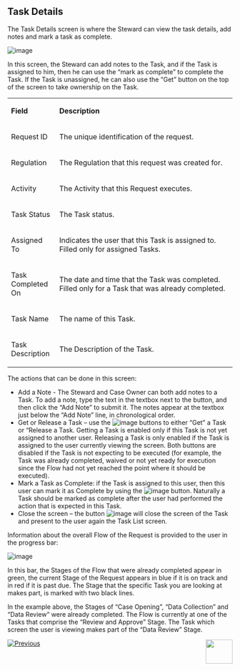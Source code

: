 ## Task Details

The Task Details screen is where the Steward can view the task details, add notes and mark a task as complete. 

 ![image](images/Figure_45_Task_Details.png)

In this screen, the Steward can add notes to the Task, and if the Task is assigned to him, then he can use the “mark as complete” to complete the Task. If the Task is unassigned, he can also use the “Get” button on the top of the screen to take ownership on the Task.  

<table>
<tbody>
<tr>
<td width="100">
<p><strong>Field</strong></p>
</td>
<td width="800">
<p><strong>Description</strong></p>
</td>
</tr>
<tr>
<td width="100">
<p>Request ID</p>
</td>
<td width="800">
<p>The unique identification of the request.</p>
</td>
</tr>
<tr>
<td width="100">
<p>Regulation</p>
</td>
<td width="800">
<p>The Regulation that this request was created for.</p>
</td>
</tr>
<tr>
<td width="100">
<p>Activity</p>
</td>
<td width="800">
<p>The Activity that this Request executes.</p>
</td>
</tr>
<tr>
<td width="100">
<p>Task Status</p>
</td>
<td width="800">
<p>The Task status.</p>
</td>
</tr>
<tr>
<td width="100">
<p>Assigned To</p>
</td>
<td width="800">
<p>Indicates the user that this Task is assigned to. Filled only for assigned Tasks.</p>
</td>
</tr>
<tr>
<td width="100">
<p>Task Completed On</p>
</td>
<td width="800">
<p>The date and time that the Task was completed. Filled only for a Task that was already completed.</p>
</td>
</tr>
<tr>
<td width="100">
<p>Task Name</p>
</td>
<td width="800">
<p>The name of this Task.</p>
</td>
</tr>
<tr>
<td width="100">
<p>Task Description</p>
</td>
<td width="800">
<p>The Description of the Task.</p>
</td>
</tr>
</tbody>
</table>

The actions that can be done in this screen: 

- Add a Note - The Steward and Case Owner can both add notes to a Task.  To add a note, type the text in the textbox next to the button, and then click the “Add Note” to submit it. The notes appear at the textbox just below the “Add Note” line, in chronological order.
- Get or Release a Task – use the    ![image](images/Figure_45_a_release_get_icon.png) buttons to either “Get” a Task or “Release a Task. Getting a Task is enabled only if this Task is not yet assigned to another user. Releasing a Task is only enabled if the Task is assigned to the user currently viewing the screen. Both buttons are disabled if the Task is not expecting to be executed (for example, the Task was already completed, waived or not yet ready for execution since the Flow had not yet reached the point where it should be executed).
- Mark a Task as Complete: if the Task is assigned to this user, then this user can mark it as Complete by using the  ![image](images/Figure_45_b_mark_as_complete_icon.png)  button. Naturally a Task should be marked as complete after the user had performed the action that is expected in this Task. 
- Close the screen – the button ![image](images/Figure_45_c_close_icon.png)  will close the screen of the Task and present to the user again the Task List screen.

Information about the overall Flow of the Request is provided to the user in the progress bar: 

![image](images/Figure_45_d_Flow_detail.png)

In this bar, the Stages of the Flow that were already completed appear in green, the current Stage of the Request appears in blue if it is on track and in red if it is past due. The Stage that the specific Task you are looking at makes part, is marked with two black lines. 

In the example above, the Stages of “Case Opening”, “Data Collection” and “Data Review” were already completed. The Flow is currently at one of the Tasks that comprise the “Review and Approve” Stage. The Task which screen the user is viewing makes part of the “Data Review” Stage.

[![Previous](/articles/images/Previous.png)](/articles/DPM/DPM_User_Guide/05_Steward_User_Interface/07_Steward_User_Interface_Execution.md)[<img align="right" width="60" height="54" src="/articles/images/Next.png">](/articles/DPM/DPM_User_Guide/05_Steward_User_Interface/README.md)